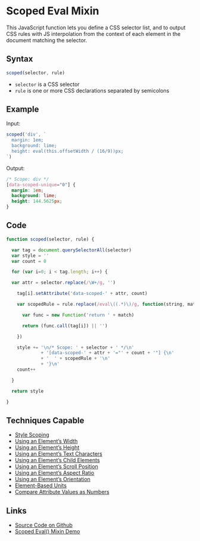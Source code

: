 # Scoped Eval Mixin

This JavaScript function lets you define a CSS selector list, and to output CSS rules with JS interpolation from the context of each element in the document matching the selector.

## Syntax

```javascript
scoped(selector, rule)
```

- `selector` is a CSS selector
- `rule` is one or more CSS declarations separated by semicolons

## Example

Input:

```javascript
scoped('div', `
  margin: 1em;
  background: lime;
  height: eval(this.offsetWidth / (16/9))px;
`)
```

Output:

```css
/* Scope: div */
[data-scoped-unique="0"] {
  margin: 1em;
  background: lime;
  height: 144.5625px;
}
```

## Code

```javascript
function scoped(selector, rule) {

  var tag = document.querySelectorAll(selector)
  var style = ''
  var count = 0

  for (var i=0; i < tag.length; i++) {

  var attr = selector.replace(/\W+/g, '')

    tag[i].setAttribute('data-scoped-' + attr, count)

    var scopedRule = rule.replace(/eval\((.*)\)/g, function(string, match){

      var func = new Function('return ' + match)

      return (func.call(tag[i]) || '')

    })

    style += '\n/* Scope: ' + selector + ' */\n'
             + '[data-scoped-' + attr + '="' + count + '"] {\n'
             + '  ' + scopedRule + '\n'
             + '}\n'
    count++

  }

  return style

}
```

## Techniques Capable

- [Style Scoping](../techniques/style-scoping.html)
- [Using an Element’s Width](../techniques/element-width.html)
- [Using an Element’s Height](../techniques/element-height.html)
- [Using an Element’s Text Characters](../techniques/element-characters.html)
- [Using an Element’s Child Elements](../techniques/element-children.html)
- [Using an Element’s Scroll Position](../techniques/element-scroll.html)
- [Using an Element’s Aspect Ratio](../techniques/element-aspect-ratio.html)
- [Using an Element’s Orientation](../techniques/element-orientation.html)
- [Element-Based Units](../techniques/element-based-units.html)
- [Compare Attribute Values as Numbers](../techniques/number-comparisons-for-attribute-values.html)

## Links

- [Source Code on Github](https://github.com/tomhodgins/reprocss/blob/master/mixins/scoped-eval.js)
- [Scoped Eval() Mixin Demo](https://tomhodgins.github.io/reprocss/test/scoped-eval-mixin.html)